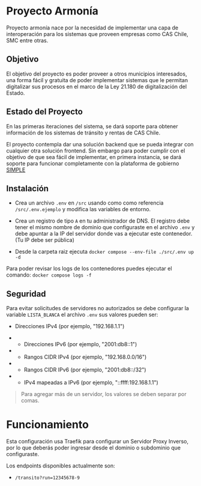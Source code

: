 # Proyecto Armonía

Proyecto armonía nace por la necesidad de implementar una capa de interoperación para los sistemas que proveen empresas como CAS Chile, SMC entre otras.

## Objetivo

El objetivo del proyecto es poder proveer a otros municipios interesados, una forma fácil y gratuita de poder implementar sistemas que le permitan digitalizar sus procesos en el marco de la Ley 21.180 de digitalización del Estado.

## Estado del Proyecto

En las primeras iteraciones del sistema, se dará soporte para obtener información de los sistemas de tránsito y rentas de CAS Chile.

El proyecto contempla dar una solución backend que se pueda integrar con cualquier otra solución frontend. Sin embargo para poder cumplir con el objetivo de que sea fácil de implementar, en primera instancia, se dará soporte para funcionar completamente con la plataforma de gobierno [SIMPLE](https://simple.gob.cl/)

## Instalación

- Crea un archivo `.env` en `/src` usando como como referencia `/src/.env.ejemplo` y modifica las variables de entorno.

- Crea un registro de tipo `A` en tu administrador de DNS. El registro debe tener el mismo nombre de dominio que configuraste en el archivo `.env` y debe apuntar a la IP del servidor donde vas a ejecutar este contenedor. (Tu IP debe ser pública)

- Desde la carpeta raiz ejecuta `docker compose --env-file ./src/.env up -d`

Para poder revisar los logs de los contenedores puedes ejecutar el comando: `docker compose logs -f`

## Seguridad

Para evitar solicitudes de servidores no autorizados se debe configurar la variable `LISTA_BLANCA` el archivo `.env` sus valores pueden ser:

- Direcciones IPv4 (por ejemplo, "192.168.1.1")

* - Direcciones IPv6 (por ejemplo, "2001:db8::1")
* - Rangos CIDR IPv4 (por ejemplo, "192.168.0.0/16")
* - Rangos CIDR IPv6 (por ejemplo, "2001:db8::/32")
* - IPv4 mapeadas a IPv6 (por ejemplo, "::ffff:192.168.1.1")

> Para agregar más de un servidor, los valores se deben separar por comas.

# Funcionamiento

Esta configuración usa Traefik para configurar un Servidor Proxy Inverso, por lo que deberás poder ingresar desde el dominio o subdominio que configuraste.

Los endpoints disponibles actualmente son:

- `/transito?run=12345678-9`
